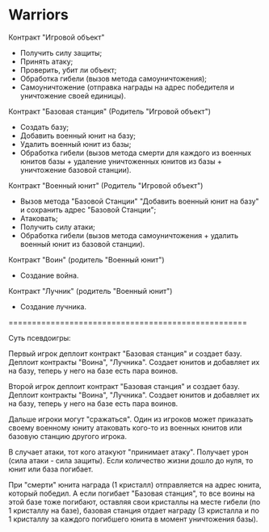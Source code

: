# Warriors

Контракт "Игровой объект"
- Получить силу защиты;
- Принять атаку;
- Проверить, убит ли объект;
- Обработка гибели (вызов метода самоуничтожения);
- Самоуничтожение (отправка награды на адрес победителя и уничтожение своей единицы).

Контракт "Базовая станция" (Родитель "Игровой объект")
- Создать базу;
- Добавить военный юнит на базу;
- Удалить военный юнит из базы;
- Обработка гибели (вызов метода смерти для каждого из военных юнитов базы + удаление уничтоженных юнитов из базы + уничтожение базовой станции).

Контракт "Военный юнит" (Родитель "Игровой объект")
- Вызов метода "Базовой Станции" "Добавить военный юнит на базу" и сохранить адрес "Базовой Станции";
- Атаковать;
- Получить силу атаки;
- Обработка гибели (вызов метода самоуничтожения + удалить военный юнит из базовой станции).

Контракт "Воин" (родитель "Военный юнит")
- Создание война.

Контракт "Лучник" (родитель "Военный юнит")
- Создание лучника.

===================================================

Суть псевдоигры:

Первый игрок деплоит контракт "Базовая станция" и создает базу.
Деплоит контракты "Воина", "Лучника". Создает юнитов и добавляет их на базу, теперь у него на базе есть пара воинов.

Второй игрок деплоит контракт "Базовая станция" и создает базу.
Деплоит контракты "Воина", "Лучника". Создает юнитов и добавляет их на базу, теперь у него на базе есть пара воинов.

Дальше игроки могут "сражаться".
Один из игроков может приказать своему военному юниту атаковать кого-то из военных юнитов или базовую станцию другого игрока.

В случает атаки, тот кого атакуют "принимает атаку". Получает урон (сила атаки - сила защиты). Если количество жизни дошло до нуля, то юнит или база погибает.

При "смерти" юнита награда (1 кристалл) отправляется на адрес юнита, который победил. А если погибает "Базовая станция", то все воины на этой базе тоже погибают, оставляя свои кристаллы на месте гибели (по 1 кристаллу на базе), базовая станция отдает награду (3 кристалла и по 1 кристаллу за каждого погибшего юнита в момент уничтожения базы).